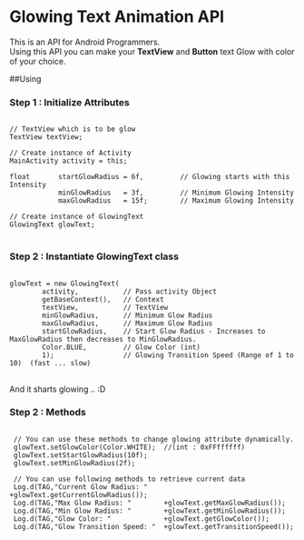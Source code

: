 # Glowing Text Animation API

<p>This is an API for Android Programmers.<br /> 
Using this API you can make your <b>TextView</b> and <b>Button</b> text Glow with color of your choice.
</p>


##Using

### Step 1 : Initialize Attributes 

<pre><code>
// TextView which is to be glow
TextView textView;

// Create instance of Activity
MainActivity activity = this;

float       startGlowRadius = 6f,         // Glowing starts with this Intensity
			minGlowRadius   = 3f,         // Minimum Glowing Intensity
			maxGlowRadius   = 15f;        // Maximum Glowing Intensity

// Create instance of GlowingText
GlowingText glowText;
</code>
</pre>
### Step 2 : Instantiate GlowingText class
<pre><code>
glowText = new GlowingText(
		activity,           // Pass activity Object
		getBaseContext(),   // Context
		textView,           // TextView
		minGlowRadius,      // Minimum Glow Radius
		maxGlowRadius,      // Maximum Glow Radius
		startGlowRadius,    // Start Glow Radius - Increases to MaxGlowRadius then decreases to MinGlowRadius.
		Color.BLUE,         // Glow Color (int)
		1);                 // Glowing Transition Speed (Range of 1 to 10)  (fast ... slow)
</code>
</pre>
And it sharts glowing .. :D

### Step 2 : Methods
<pre><code>
 // You can use these methods to change glowing attribute dynamically.
 glowText.setGlowColor(Color.WHITE);  //(int : 0xFFffffff)
 glowText.setStartGlowRadius(10f);
 glowText.setMinGlowRadius(2f);

 // You can use following methods to retrieve current data
 Log.d(TAG,"Current Glow Radius: "    +glowText.getCurrentGlowRadius());
 Log.d(TAG,"Max Glow Radius: "        +glowText.getMaxGlowRadius());
 Log.d(TAG,"Min Glow Radius: "        +glowText.getMinGlowRadius());
 Log.d(TAG,"Glow Color: "             +glowText.getGlowColor());
 Log.d(TAG,"Glow Transition Speed: "  +glowText.getTransitionSpeed());
</code>
</pre>
